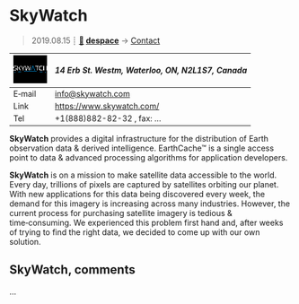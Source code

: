 # SkyWatch
> 2019.08.15 ┊ **[🚀](../index/index.md) [despace](index.md)** → [Contact](contact.md)

|[![](f/contact/s/skywatch_logo1_thumb.png)](f/contact/s/skywatch_logo1.png)|*14 Erb St. Westm, Waterloo, ON, N2L1S7, Canada*|
|:--|:--|
|E‑mail| <info@skywatch.com> |
|Link| <https://www.skywatch.com/> |
|Tel| +1(888)882-82-32 , fax: … |

**SkyWatch** provides a digital infrastructure for the distribution of Earth observation data & derived intelligence. EarthCache™ is a single access point to data & advanced processing algorithms for application developers.

**SkyWatch** is on a mission to make satellite data accessible to the world. Every day, trillions of pixels are captured by satellites orbiting our planet. With new applications for this data being discovered every week, the demand for this imagery is increasing across many industries. However, the current process for purchasing satellite imagery is tedious & time‑consuming. We experienced this problem first hand and, after weeks of trying to find the right data, we decided to come up with our own solution.


<p style="page-break-after:always"> </p>

## SkyWatch, comments

…

